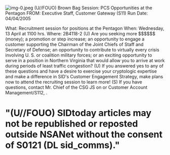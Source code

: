 ![img-0.jpeg](img-0.jpeg)
(U//FOUO) Brown Bag Session: PCS Opportunities at the Pentagon
FROM: Executive Staff, Customer Gateway (S11)
Run Date: 04/04/2005

What: Recruitment session for positions at the Pentagon
When: Wednesday, 13 April at 1100 hrs.
Where: 2B4118-2
(U) Are you seeking more $\$ \$ \$ \$ \$ \$$ (money); a promotion or step increase; an opportunity to engage a customer supporting the Chairman of the Joint Chiefs of Staff and Secretary of Defense; an opportunity to contribute to virtually every crisis involving U. S. or coalition military forces; or an exciting opportunity to serve in a position in Northern Virginia that would allow you to arrive at work during periods of least traffic congestion?
(U) If you answered yes to any of these questions and have a desire to exercise your cryptologic expertise and make a difference in SID's Customer Engagement Strategy, make plans now to attend the recruiting session to learn more!
(S) If you have questions, contact Mr. Chief of the CSG JS on or Customer Account Management/S112, .

# "(U//FOUO) SIDtoday articles may not be republished or reposted outside NSANet without the consent of S0121 (DL sid_comms)."

